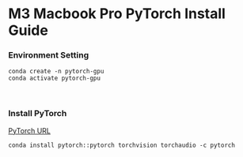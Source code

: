 # M3 Macbook Pro PyTorch Install Guide
### Environment Setting

```
conda create -n pytorch-gpu
conda activate pytorch-gpu
```

<br/>

### Install PyTorch

<a href='https://pytorch.org/get-started/locally/'>PyTorch URL</a>

```
conda install pytorch::pytorch torchvision torchaudio -c pytorch
```